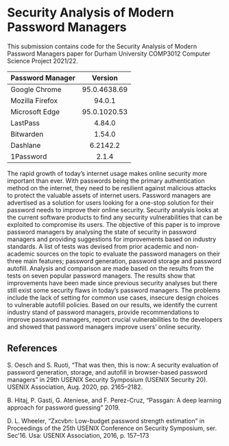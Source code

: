# Security Analysis of Modern Password Managers

This submission contains code for the Security Analysis of Modern Password Managers paper for Durham University COMP3012 Computer Science Project 2021/22.

| Password Manager |    Version   |
|------------------|:------------:|
| Google Chrome    | 95.0.4638.69 |
| Mozilla Firefox  | 94.0.1       |
| Microsoft Edge   | 95.0.1020.53 |
| LastPass         | 4.84.0       |
| Bitwarden        | 1.54.0       |
| Dashlane         | 6.2142.2     |
| 1Password        | 2.1.4        |

The rapid growth of today’s internet usage makes online security more important than ever. With passwords being the primary authentication method on the internet, they need to be resilient against malicious attacks to protect the valuable assets of internet users. Password managers are advertised as a solution for users looking for a one-stop solution for their password needs to improve their online security. Security analysis looks at the current software products to find any security vulnerabilities that can be exploited to compromise its users. The objective of this paper is to improve password managers by analysing the state of security in password managers and providing suggestions for improvements based on industry standards. A list of tests was devised from prior academic and non-academic sources on the topic to evaluate the password managers on their three main features; password generation, password storage and password autofill. Analysis and comparison are made based on the results from the tests on seven popular password managers. The results show that improvements have been made since previous security analyses but there still exist some security flaws in today’s password managers. The problems include the lack of setting for common use cases, insecure design choices to vulnerable autofill policies. Based on our results, we identify the current industry stand of password managers, provide recommendations to improve password managers, report crucial vulnerabilities to the developers and showed that password managers improve users’ online security.

## References
S. Oesch and S. Ruoti, “That was then, this is now: A security evaluation of password generation, storage, and autofill in browser-based password managers” in 29th USENIX Security Symposium (USENIX Security 20). USENIX Association, Aug. 2020, pp. 2165–2182.

B. Hitaj, P. Gasti, G. Ateniese, and F. Perez-Cruz, “Passgan: A deep learning approach for password guessing” 2019.

D. L. Wheeler, “Zxcvbn: Low-budget password strength estimation” in Proceedings of the 25th USENIX Conference on Security Symposium, ser. Sec’16. Usa: USENIX Association, 2016, p. 157–173
